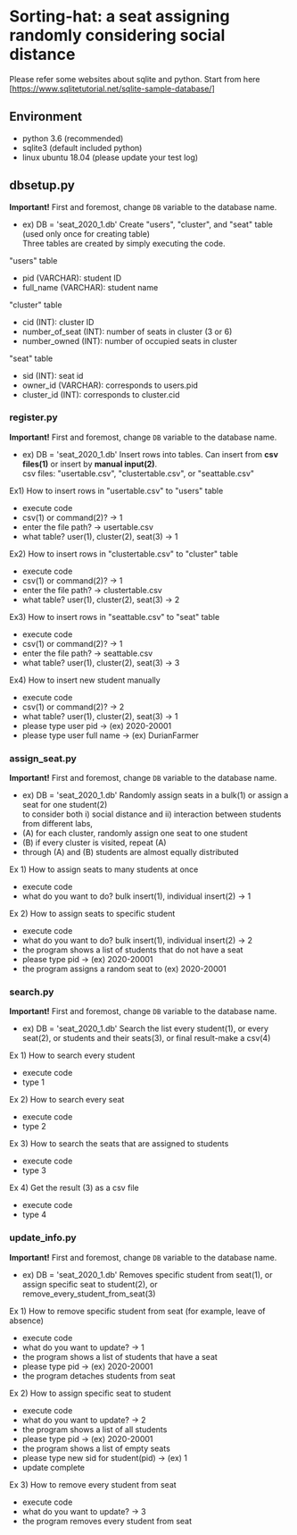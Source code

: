 # Sorting-hat: a seat assigning randomly considering social distance

Please refer some websites about sqlite and python.
Start from here [https://www.sqlitetutorial.net/sqlite-sample-database/]

## Environment
- python 3.6 (recommended)
- sqlite3 (default included python)
- linux ubuntu 18.04 (please update your test log)


## dbsetup.py
**Important!** First and foremost, change `DB` variable to the database name. <br/>
- ex) DB = 'seat_2020_1.db'
Create "users", "cluster", and "seat" table (used only once for creating table)<br/>
Three tables are created by simply executing the code.<br/>

"users" table <br/>
- pid (VARCHAR): student ID<br/>
- full_name (VARCHAR): student name<br/>

"cluster" table <br/>
- cid (INT): cluster ID<br/>
- number_of_seat (INT): number of seats in cluster (3 or 6)<br/>
- number_owned (INT): number of occupied seats in cluster<br/>

"seat" table<br/>
- sid (INT): seat id<br/>
- owner_id (VARCHAR): corresponds to users.pid<br/>
- cluster_id (INT): corresponds to cluster.cid<br/>


### register.py
**Important!** First and foremost, change `DB` variable to the database name. <br/>
- ex) DB = 'seat_2020_1.db'
Insert rows into tables. Can insert from <b>csv files(1)</b> or insert by <b>manual input(2)</b>.<br/>
csv files: "usertable.csv", "clustertable.csv", or "seattable.csv" <br/>

Ex1) How to insert rows in "usertable.csv" to "users" table<br/>
- execute code<br/>
- csv(1) or command(2)? -> 1<br/>
- enter the file path? -> usertable.csv<br/>
- what table? user(1), cluster(2), seat(3) -> 1<br/>

Ex2) How to insert rows in "clustertable.csv" to "cluster" table<br/>
- execute code<br/>
- csv(1) or command(2)? -> 1<br/>
- enter the file path? -> clustertable.csv<br/>
- what table? user(1), cluster(2), seat(3) -> 2<br/>

Ex3) How to insert rows in "seattable.csv" to "seat" table<br/>
- execute code<br/>
- csv(1) or command(2)? -> 1<br/>
- enter the file path? -> seattable.csv<br/>
- what table? user(1), cluster(2), seat(3) -> 3<br/>

Ex4) How to insert new student manually<br/>
- execute code<br/>
- csv(1) or command(2)? -> 2<br/>
- what table? user(1), cluster(2), seat(3) -> 1<br/>
- please type user pid -> (ex) 2020-20001 <br/>
- please type user full name -> (ex) DurianFarmer <br/>


### assign_seat.py
**Important!** First and foremost, change `DB` variable to the database name. <br/>
- ex) DB = 'seat_2020_1.db'
Randomly assign seats in a bulk(1) or assign a seat for one student(2) <br/>
to consider both i) social distance and ii) interaction between students from different labs, <br/>
- (A) for each cluster, randomly assign one seat to one student <br/>
- (B) if every cluster is visited, repeat (A)
- through (A) and (B) students are almost equally distributed <br/>

Ex 1) How to assign seats to many students at once<br/>
- execute code<br/>
- what do you want to do? bulk insert(1), individual insert(2) -> 1 <br/>

Ex 2) How to assign seats to specific student<br/>
- execute code<br/>
- what do you want to do? bulk insert(1), individual insert(2) -> 2 <br/>
- the program shows a list of students that do not have a seat<br/>
- please type pid -> (ex) 2020-20001<br/>
- the program assigns a random seat to (ex) 2020-20001<br/>
 
### search.py
**Important!** First and foremost, change `DB` variable to the database name. <br/>
- ex) DB = 'seat_2020_1.db'
Search the list every student(1), or every seat(2), or students and their seats(3), or final result-make a csv(4) <br/>

Ex 1) How to search every student<br/>
- execute code<br/>
- type 1 <br/>

Ex 2) How to search every seat<br/>
- execute code<br/>
- type 2 <br/>

Ex 3) How to search the seats that are assigned to students<br/>
- execute code<br/>
- type 3 <br/>

Ex 4) Get the result (3) as a csv file
- execute code<br/>
- type 4 <br/>

### update_info.py
**Important!** First and foremost, change `DB` variable to the database name. <br/>
- ex) DB = 'seat_2020_1.db'
Removes specific student from seat(1), or <br/>
assign specific seat to student(2), or <br/>
remove_every_student_from_seat(3) <br/>

Ex 1) How to remove specific student from seat (for example, leave of absence) <br/>
- execute code<br/>
- what do you want to update? -> 1 <br/>
- the program shows a list of students that have a seat<br/>
- please type pid -> (ex) 2020-20001<br/>
- the program detaches students from seat<br/>

Ex 2) How to assign specific seat to student<br/>
- execute code<br/>
- what do you want to update? -> 2 <br/>
- the program shows a list of all students<br/>
- please type pid -> (ex) 2020-20001<br/>
- the program shows a list of empty seats<br/>
- please type new sid for student(pid) -> (ex) 1<br/>
- update complete<br/>

Ex 3) How to remove every student from seat <br/>
- execute code<br/>
- what do you want to update? -> 3 <br/>
- the program removes every student from seat <br/>


